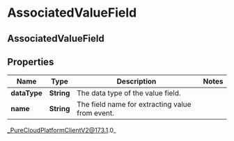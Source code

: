 # AssociatedValueField

## AssociatedValueField

## Properties

|Name | Type | Description | Notes|
|------------ | ------------- | ------------- | -------------|
| **dataType** | **String** | The data type of the value field. | |
| **name** | **String** | The field name for extracting value from event. | |



_PureCloudPlatformClientV2@173.1.0_

